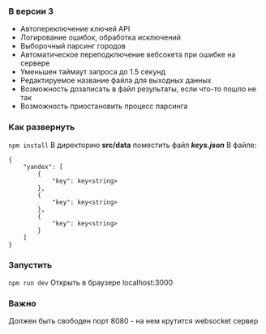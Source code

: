 ### В версии 3
- Автопереключение ключей API
- Логирование ошибок, обработка исключений
- Выборочный парсинг городов
- Автоматическое переподключение вебсокета при ошибке на сервере
- Уменьшен таймаут запроса до 1.5 секунд
- Редактируемое название файла для выходных данных
- Возможность дозаписать в файл результаты, если что-то пошло не так
- Возможность приостановить процесс парсинга

### Как развернуть
`npm install`
В директорию **src/data** поместить файл ***keys.json***
В файле:
```
{
    "yandex": [
        {
            "key": key<string>
        },
        {
            "key": key<string>
        },
        {
            "key": key<string>
        }
    ]
}
```

### Запустить
`npm run dev`
Открыть в браузере localhost:3000

### Важно
Должен быть свободен порт 8080 - на нем крутится websocket сервер